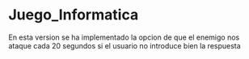 # Juego_Informatica

En esta version se ha implementado la opcion de que el enemigo nos ataque cada 20 segundos si el usuario no introduce bien la respuesta
